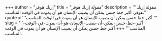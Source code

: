 +++
author = "إريك هوفر"
title = "مقولة إريك هوفر"
description = '''مقولة إريك هوفر: أكبر حظ حسن يمكن أن يصيب الإنسان هو أن يموت في الوقت المناسب.'''
quote = '''أكبر حظ حسن يمكن أن يصيب الإنسان هو أن يموت في الوقت المناسب.'''
slug = '''أكبر-حظ-حسن-يمكن-أن-يصيب-الإنسان-هو-أن-يموت-في-الوقت-المناسب'''
+++
أكبر حظ حسن يمكن أن يصيب الإنسان هو أن يموت في الوقت المناسب.

